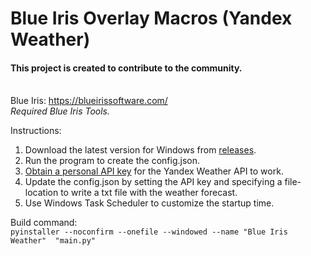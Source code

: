 # Blue Iris Overlay Macros (Yandex Weather)
#### This project is created to contribute to the community. 

<br>Blue Iris: https://blueirissoftware.com/<br>
<i>Required Blue Iris Tools.</i>

Instructions:
1. Download the latest version for Windows from [releases](https://github.com/vladimirpichugin/blueiris-overlay-macros-yandex-weather/releases/tag/latest). 
2. Run the program to create the config.json.
3. [Obtain a personal API key](https://yandex.ru/dev/weather/doc/dg/concepts/about.html) for the Yandex Weather API to work.
4. Update the config.json by setting the API key and specifying a file-location to write a txt file with the weather forecast.
5. Use Windows Task Scheduler to customize the startup time.

Build command:<br>
`pyinstaller --noconfirm --onefile --windowed --name "Blue Iris Weather"  "main.py"`
